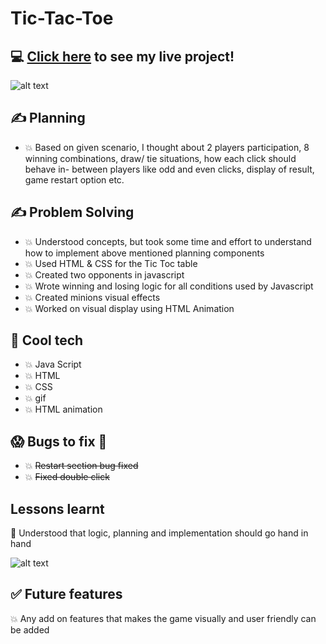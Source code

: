 # Tic-Tac-Toe
## :computer: [Click here](https://mareepet.github.io/tic-tac-toe/) to see my live project!
![alt text](https://timvandevall.com/wp-content/uploads/2014/01/Tic-Tac-Toe-Templates.jpg)

## :writing_hand: Planning 
- :boom: Based on given scenario, I thought about 2 players participation, 8 winning combinations, draw/ tie situations, how each click should behave in-
         between players like odd and even clicks, display of result, game restart option etc.
         
## :writing_hand: Problem Solving        
- :boom: Understood concepts, but took some time and effort to understand how to implement above mentioned planning components
- :boom: Used HTML & CSS for the Tic Toc table
- :boom: Created two opponents in javascript 
- :boom: Wrote winning and losing logic for all conditions used by Javascript
- :boom: Created minions visual effects
- :boom: Worked on visual display using HTML Animation

## :rocket: Cool tech
- :boom: Java Script 
- :boom: HTML  
- :boom: CSS
- :boom: gif
- :boom: HTML animation

## :scream: Bugs to fix :poop:

 - :boom: ~~Restart section bug fixed~~
 - :boom:  ~~Fixed double click~~

## Lessons learnt 
:face_with_head_bandage: Understood that logic, planning and implementation should go hand in hand

![alt text](https://industryforum.co.uk/wp-content/uploads/sites/6/2015/09/Seek-capture-act-upon.jpg)

## :white_check_mark: Future features
:boom: Any add on features that makes the game visually and user friendly can be added
